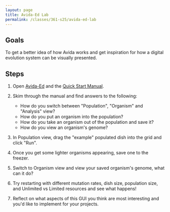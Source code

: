 ```yaml
---
layout: page
title: Avida-Ed Lab
permalink: /classes/361-s25/avida-ed-lab
---
```


## Goals
To get a better idea of how Avida works and get inspiration for how a digital evolution system can be visually presented.

## Steps

1. Open [Avida-Ed](https://avida-ed.msu.edu/app4/index.html) and the [Quick Start Manual](https://avida-ed.msu.edu/app4/images/Avida-ED_UserManualv3.0.pdf).

2. Skim through the manual and find answers to the following:
    * How do you switch between "Population", "Organism" and "Analysis" view?
    * How do you put an organism into the population?
    * How do you take an organism out of the population and save it?
    * How do you view an organism's genome?


1. In Population view, drag the "example" populated dish into the grid and click "Run". 

2. Once you get some lighter organisms appearing, save one to the freezer.

3. Switch to Organism view and view your saved organism's genome, what can it do?

4. Try restarting with different mutation rates, dish size, population size, and Unlimited vs Limited resources and see what happens!

5. Reflect on what aspects of this GUI you think are most interesting and you'd like to implement for your projects.
